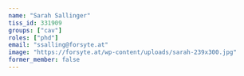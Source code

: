 ```yaml
---
name: "Sarah Sallinger"
tiss_id: 331909
groups: ["cav"]
roles: ["phd"]
email: "ssalling@forsyte.at"
image: "https://forsyte.at/wp-content/uploads/sarah-239x300.jpg"
former_member: false
---
```


<!--
Your custom content goes here.
-->